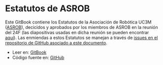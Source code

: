Estatutos de ASROB
=======

Este GitBook contiene los Estatutos de la Asociación de Robótica UC3M ([ASROB](http://asrob.uc3m.es)), decicidos y aprobados por los miembros de ASROB en la reunión del 24F (las diapositivas usadas en dicha reunión se pueden encontrar [aquí](https://docs.google.com/presentation/d/1guBVqWfZtyyhodnkLDDtnU3P8fATtuDQLOMZ5Rvghn0/pub?start=false&loop=false&delayms=3000)). Las enmiendas a estos Estatutos se manejan a través de [issues en el repositorio de GitHub asociado a este documento](https://github.com/asrob-uc3m/estatutos).

* Leer en: [GitBook](https://www.gitbook.com/book/asrob-uc3m/estatutos/)
* Código fuente en: [GitHub](https://github.com/asrob-uc3m/estatutos)
